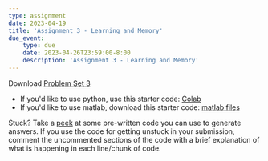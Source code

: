```yaml
---
type: assignment
date: 2023-04-19
title: 'Assignment 3 - Learning and Memory'
due_event: 
    type: due
    date: 2023-04-26T23:59:00-8:00
    description: 'Assignment 3 - Learning and Memory'
---
```


Download [Problem Set 3](../static_files/problem_sets/ps3_2023.pdf)
- If you'd like to use python, use this starter code: [Colab](https://colab.research.google.com/drive/11jWcgG38IbMh2AP33t-cf0ltKNW-ZpFd?usp=sharing)
- If you'd like to use matlab, download this starter code: [matlab files](../static_files/code/ExploreHopfield.m)

Stuck? Take a [peek](https://colab.research.google.com/drive/1Knh7QK5vqhRqyCcYcDgz-SRrYFwPF1TS?usp=sharing) at some pre-written code you can use to generate answers. If you use the code for getting unstuck in your submission, comment the uncommented sections of the code with a brief explanation of what is happening in each line/chunk of code.
